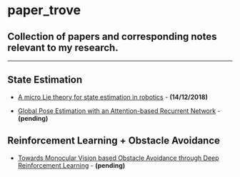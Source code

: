 # paper_trove
## Collection of papers and corresponding notes relevant to my research.


--------


## State Estimation

- [A micro Lie theory for state estimation in robotics](https://arxiv.org/pdf/1812.01537.pdf) - **(14/12/2018)**

- [Global Pose Estimation with an Attention-based Recurrent Network](https://arxiv.org/pdf/1802.06857.pdf) - **(pending)**

## Reinforcement Learning + Obstacle Avoidance

- [Towards Monocular Vision based Obstacle
Avoidance through Deep Reinforcement Learning](https://arxiv.org/pdf/1706.09829.pdf) - **(pending)**

